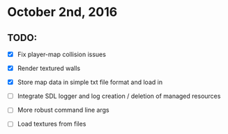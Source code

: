 # October 2nd, 2016

## TODO:
- [x] Fix player-map collision issues
- [x] Render textured walls
- [x] Store map data in simple txt file format and load in
- [ ] Integrate SDL logger and log creation / deletion of managed resources
- [ ] More robust command line args
- [ ] Load textures from files

